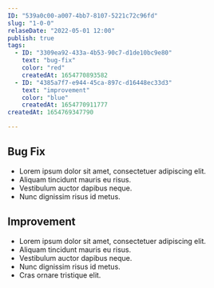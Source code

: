 ```yaml
---
ID: "539a0c00-a007-4bb7-8107-5221c72c96fd"
slug: "1-0-0"
relaseDate: "2022-05-01 12:00"
publish: true
tags:
  - ID: "3309ea92-433a-4b53-90c7-d1de10bc9e80"
    text: "bug-fix"
    color: "red"
    createdAt: 1654770893582
  - ID: "4385a7f7-e944-45ca-897c-d16448ec33d3"
    text: "improvement"
    color: "blue"
    createdAt: 1654770911777
createdAt: 1654769347790

---
```

Bug Fix
-----

*   Lorem ipsum dolor sit amet, consectetuer adipiscing elit.
*   Aliquam tincidunt mauris eu risus.
*   Vestibulum auctor dapibus neque.
*   Nunc dignissim risus id metus.

Improvement
-----

*   Lorem ipsum dolor sit amet, consectetuer adipiscing elit.
*   Aliquam tincidunt mauris eu risus.
*   Vestibulum auctor dapibus neque.
*   Nunc dignissim risus id metus.
*   Cras ornare tristique elit.
